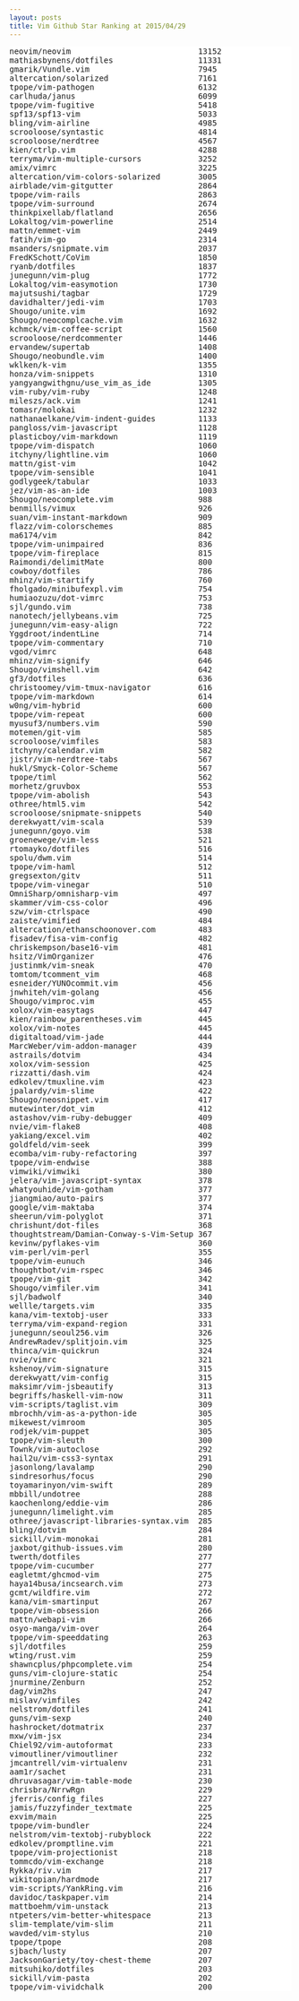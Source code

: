 ```yaml
---
layout: posts
title: Vim Github Star Ranking at 2015/04/29
---
```

<pre style="background-color: white;border: none;">
neovim/neovim                           13152
mathiasbynens/dotfiles                  11331
gmarik/Vundle.vim                       7945
altercation/solarized                   7161
tpope/vim-pathogen                      6132
carlhuda/janus                          6099
tpope/vim-fugitive                      5418
spf13/spf13-vim                         5033
bling/vim-airline                       4985
scrooloose/syntastic                    4814
scrooloose/nerdtree                     4567
kien/ctrlp.vim                          4288
terryma/vim-multiple-cursors            3252
amix/vimrc                              3225
altercation/vim-colors-solarized        3005
airblade/vim-gitgutter                  2864
tpope/vim-rails                         2863
tpope/vim-surround                      2674
thinkpixellab/flatland                  2656
Lokaltog/vim-powerline                  2514
mattn/emmet-vim                         2449
fatih/vim-go                            2314
msanders/snipmate.vim                   2037
FredKSchott/CoVim                       1850
ryanb/dotfiles                          1837
junegunn/vim-plug                       1772
Lokaltog/vim-easymotion                 1730
majutsushi/tagbar                       1729
davidhalter/jedi-vim                    1703
Shougo/unite.vim                        1692
Shougo/neocomplcache.vim                1632
kchmck/vim-coffee-script                1560
scrooloose/nerdcommenter                1446
ervandew/supertab                       1408
Shougo/neobundle.vim                    1400
wklken/k-vim                            1355
honza/vim-snippets                      1310
yangyangwithgnu/use_vim_as_ide          1305
vim-ruby/vim-ruby                       1248
mileszs/ack.vim                         1241
tomasr/molokai                          1232
nathanaelkane/vim-indent-guides         1133
pangloss/vim-javascript                 1128
plasticboy/vim-markdown                 1119
tpope/vim-dispatch                      1060
itchyny/lightline.vim                   1060
mattn/gist-vim                          1042
tpope/vim-sensible                      1041
godlygeek/tabular                       1033
jez/vim-as-an-ide                       1003
Shougo/neocomplete.vim                  988
benmills/vimux                          926
suan/vim-instant-markdown               909
flazz/vim-colorschemes                  885
ma6174/vim                              842
tpope/vim-unimpaired                    836
tpope/vim-fireplace                     815
Raimondi/delimitMate                    800
cowboy/dotfiles                         786
mhinz/vim-startify                      760
fholgado/minibufexpl.vim                754
humiaozuzu/dot-vimrc                    753
sjl/gundo.vim                           738
nanotech/jellybeans.vim                 725
junegunn/vim-easy-align                 722
Yggdroot/indentLine                     714
tpope/vim-commentary                    710
vgod/vimrc                              648
mhinz/vim-signify                       646
Shougo/vimshell.vim                     642
gf3/dotfiles                            636
christoomey/vim-tmux-navigator          616
tpope/vim-markdown                      614
w0ng/vim-hybrid                         600
tpope/vim-repeat                        600
myusuf3/numbers.vim                     590
motemen/git-vim                         585
scrooloose/vimfiles                     583
itchyny/calendar.vim                    582
jistr/vim-nerdtree-tabs                 567
hukl/Smyck-Color-Scheme                 567
tpope/timl                              562
morhetz/gruvbox                         553
tpope/vim-abolish                       543
othree/html5.vim                        542
scrooloose/snipmate-snippets            540
derekwyatt/vim-scala                    539
junegunn/goyo.vim                       538
groenewege/vim-less                     521
rtomayko/dotfiles                       516
spolu/dwm.vim                           514
tpope/vim-haml                          512
gregsexton/gitv                         511
tpope/vim-vinegar                       510
OmniSharp/omnisharp-vim                 497
skammer/vim-css-color                   496
szw/vim-ctrlspace                       490
zaiste/vimified                         484
altercation/ethanschoonover.com         483
fisadev/fisa-vim-config                 482
chriskempson/base16-vim                 481
hsitz/VimOrganizer                      476
justinmk/vim-sneak                      470
tomtom/tcomment_vim                     468
esneider/YUNOcommit.vim                 456
jnwhiteh/vim-golang                     456
Shougo/vimproc.vim                      455
xolox/vim-easytags                      447
kien/rainbow_parentheses.vim            445
xolox/vim-notes                         445
digitaltoad/vim-jade                    444
MarcWeber/vim-addon-manager             439
astrails/dotvim                         434
xolox/vim-session                       425
rizzatti/dash.vim                       424
edkolev/tmuxline.vim                    423
jpalardy/vim-slime                      422
Shougo/neosnippet.vim                   417
mutewinter/dot_vim                      412
astashov/vim-ruby-debugger              409
nvie/vim-flake8                         408
yakiang/excel.vim                       402
goldfeld/vim-seek                       399
ecomba/vim-ruby-refactoring             397
tpope/vim-endwise                       388
vimwiki/vimwiki                         380
jelera/vim-javascript-syntax            378
whatyouhide/vim-gotham                  377
jiangmiao/auto-pairs                    377
google/vim-maktaba                      374
sheerun/vim-polyglot                    371
chrishunt/dot-files                     368
thoughtstream/Damian-Conway-s-Vim-Setup 367
kevinw/pyflakes-vim                     360
vim-perl/vim-perl                       355
tpope/vim-eunuch                        346
thoughtbot/vim-rspec                    346
tpope/vim-git                           342
Shougo/vimfiler.vim                     341
sjl/badwolf                             340
wellle/targets.vim                      335
kana/vim-textobj-user                   333
terryma/vim-expand-region               331
junegunn/seoul256.vim                   326
AndrewRadev/splitjoin.vim               325
thinca/vim-quickrun                     324
nvie/vimrc                              321
kshenoy/vim-signature                   315
derekwyatt/vim-config                   315
maksimr/vim-jsbeautify                  313
begriffs/haskell-vim-now                311
vim-scripts/taglist.vim                 309
mbrochh/vim-as-a-python-ide             305
mikewest/vimroom                        305
rodjek/vim-puppet                       305
tpope/vim-sleuth                        300
Townk/vim-autoclose                     292
hail2u/vim-css3-syntax                  291
jasonlong/lavalamp                      290
sindresorhus/focus                      290
toyamarinyon/vim-swift                  289
mbbill/undotree                         288
kaochenlong/eddie-vim                   286
junegunn/limelight.vim                  285
othree/javascript-libraries-syntax.vim  285
bling/dotvim                            284
sickill/vim-monokai                     281
jaxbot/github-issues.vim                280
twerth/dotfiles                         277
tpope/vim-cucumber                      277
eagletmt/ghcmod-vim                     275
haya14busa/incsearch.vim                273
gcmt/wildfire.vim                       272
kana/vim-smartinput                     267
tpope/vim-obsession                     266
mattn/webapi-vim                        266
osyo-manga/vim-over                     264
tpope/vim-speeddating                   263
sjl/dotfiles                            259
wting/rust.vim                          259
shawncplus/phpcomplete.vim              254
guns/vim-clojure-static                 254
jnurmine/Zenburn                        252
dag/vim2hs                              247
mislav/vimfiles                         242
nelstrom/dotfiles                       241
guns/vim-sexp                           240
hashrocket/dotmatrix                    237
mxw/vim-jsx                             234
Chiel92/vim-autoformat                  233
vimoutliner/vimoutliner                 232
jmcantrell/vim-virtualenv               231
aam1r/sachet                            231
dhruvasagar/vim-table-mode              230
chrisbra/NrrwRgn                        229
jferris/config_files                    227
jamis/fuzzyfinder_textmate              225
exvim/main                              225
tpope/vim-bundler                       224
nelstrom/vim-textobj-rubyblock          222
edkolev/promptline.vim                  221
tpope/vim-projectionist                 218
tommcdo/vim-exchange                    218
Rykka/riv.vim                           217
wikitopian/hardmode                     217
vim-scripts/YankRing.vim                216
davidoc/taskpaper.vim                   214
mattboehm/vim-unstack                   213
ntpeters/vim-better-whitespace          213
slim-template/vim-slim                  211
wavded/vim-stylus                       210
tpope/tpope                             208
sjbach/lusty                            207
JacksonGariety/toy-chest-theme          207
mitsuhiko/dotfiles                      203
sickill/vim-pasta                       202
tpope/vim-vividchalk                    200
</pre>
